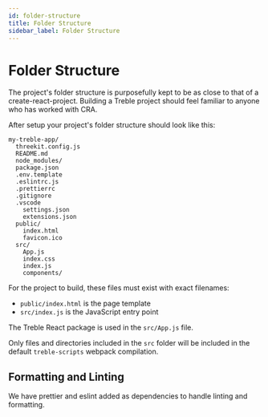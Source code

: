 ```yaml
---
id: folder-structure
title: Folder Structure
sidebar_label: Folder Structure
---
```


# Folder Structure

The project's folder structure is purposefully kept to be as close to that of a create-react-project. Building a Treble project should feel familiar to anyone who has worked with CRA.

After setup your project's folder structure should look like this:

```
my-treble-app/
  threekit.config.js
  README.md
  node_modules/
  package.json
  .env.template
  .eslintrc.js
  .prettierrc
  .gitignore
  .vscode
    settings.json
    extensions.json
  public/
    index.html
    favicon.ico
  src/
    App.js
    index.css
    index.js
    components/
```

For the project to build, these files must exist with exact filenames:

- `public/index.html` is the page template
- `src/index.js` is the JavaScript entry point

The Treble React package is used in the `src/App.js` file.

Only files and directories included in the `src` folder will be included in the default `treble-scripts` webpack compilation.

## Formatting and Linting

We have prettier and eslint added as dependencies to handle linting and formatting.
